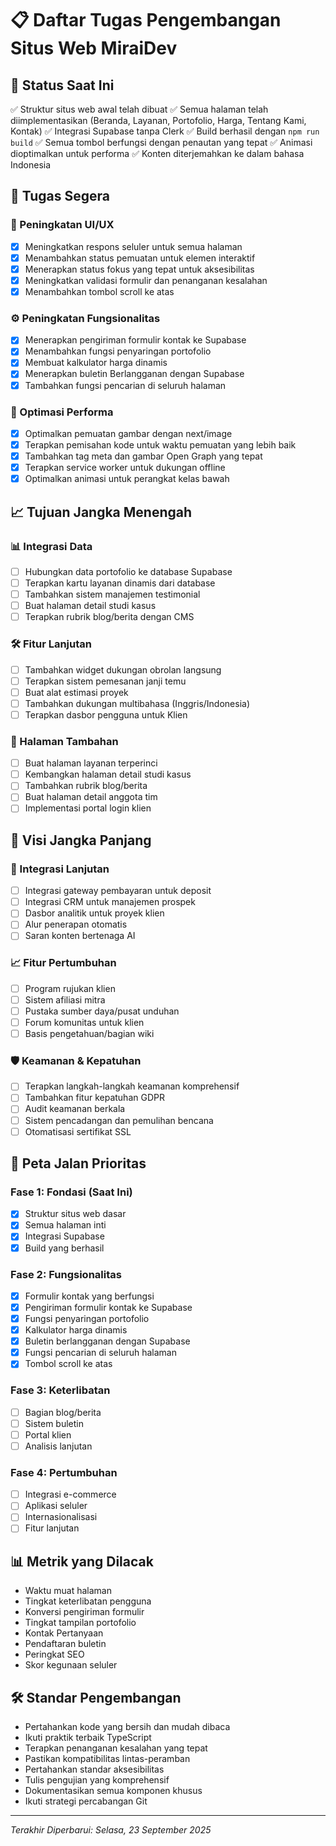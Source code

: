 # 📋 Daftar Tugas Pengembangan Situs Web MiraiDev

## 🏁 Status Saat Ini
✅ Struktur situs web awal telah dibuat
✅ Semua halaman telah diimplementasikan (Beranda, Layanan, Portofolio, Harga, Tentang Kami, Kontak)
✅ Integrasi Supabase tanpa Clerk
✅ Build berhasil dengan `npm run build`
✅ Semua tombol berfungsi dengan penautan yang tepat
✅ Animasi dioptimalkan untuk performa
✅ Konten diterjemahkan ke dalam bahasa Indonesia

## 🔧 Tugas Segera

### 🎨 Peningkatan UI/UX
- [x] Meningkatkan respons seluler untuk semua halaman
- [x] Menambahkan status pemuatan untuk elemen interaktif
- [x] Menerapkan status fokus yang tepat untuk aksesibilitas
- [x] Meningkatkan validasi formulir dan penanganan kesalahan
- [x] Menambahkan tombol scroll ke atas

### ⚙️ Peningkatan Fungsionalitas
- [x] Menerapkan pengiriman formulir kontak ke Supabase
- [x] Menambahkan fungsi penyaringan portofolio
- [x] Membuat kalkulator harga dinamis
- [x] Menerapkan buletin Berlangganan dengan Supabase
- [x] Tambahkan fungsi pencarian di seluruh halaman

### 🚀 Optimasi Performa
- [x] Optimalkan pemuatan gambar dengan next/image
- [x] Terapkan pemisahan kode untuk waktu pemuatan yang lebih baik
- [x] Tambahkan tag meta dan gambar Open Graph yang tepat
- [x] Terapkan service worker untuk dukungan offline
- [x] Optimalkan animasi untuk perangkat kelas bawah

## 📈 Tujuan Jangka Menengah

### 📊 Integrasi Data
- [ ] Hubungkan data portofolio ke database Supabase
- [ ] Terapkan kartu layanan dinamis dari database
- [ ] Tambahkan sistem manajemen testimonial
- [ ] Buat halaman detail studi kasus
- [ ] Terapkan rubrik blog/berita dengan CMS

### 🛠 Fitur Lanjutan
- [ ] Tambahkan widget dukungan obrolan langsung
- [ ] Terapkan sistem pemesanan janji temu
- [ ] Buat alat estimasi proyek
- [ ] Tambahkan dukungan multibahasa (Inggris/Indonesia)
- [ ] Terapkan dasbor pengguna untuk Klien

### 📱 Halaman Tambahan
- [ ] Buat halaman layanan terperinci
- [ ] Kembangkan halaman detail studi kasus
- [ ] Tambahkan rubrik blog/berita
- [ ] Buat halaman detail anggota tim
- [ ] Implementasi portal login klien

## 🌟 Visi Jangka Panjang

### 🔄 Integrasi Lanjutan
- [ ] Integrasi gateway pembayaran untuk deposit
- [ ] Integrasi CRM untuk manajemen prospek
- [ ] Dasbor analitik untuk proyek klien
- [ ] Alur penerapan otomatis
- [ ] Saran konten bertenaga AI

### 📈 Fitur Pertumbuhan
- [ ] Program rujukan klien
- [ ] Sistem afiliasi mitra
- [ ] Pustaka sumber daya/pusat unduhan
- [ ] Forum komunitas untuk klien
- [ ] Basis pengetahuan/bagian wiki

### 🛡 Keamanan & Kepatuhan
- [ ] Terapkan langkah-langkah keamanan komprehensif
- [ ] Tambahkan fitur kepatuhan GDPR
- [ ] Audit keamanan berkala
- [ ] Sistem pencadangan dan pemulihan bencana
- [ ] Otomatisasi sertifikat SSL

## 🎯 Peta Jalan Prioritas

### Fase 1: Fondasi (Saat Ini)
- [x] Struktur situs web dasar
- [x] Semua halaman inti
- [x] Integrasi Supabase
- [x] Build yang berhasil

### Fase 2: Fungsionalitas
- [x] Formulir kontak yang berfungsi
- [x] Pengiriman formulir kontak ke Supabase
- [x] Fungsi penyaringan portofolio
- [x] Kalkulator harga dinamis
- [x] Buletin berlangganan dengan Supabase
- [x] Fungsi pencarian di seluruh halaman
- [x] Tombol scroll ke atas

### Fase 3: Keterlibatan
- [ ] Bagian blog/berita
- [ ] Sistem buletin
- [ ] Portal klien
- [ ] Analisis lanjutan

### Fase 4: Pertumbuhan
- [ ] Integrasi e-commerce
- [ ] Aplikasi seluler
- [ ] Internasionalisasi
- [ ] Fitur lanjutan

## 📊 Metrik yang Dilacak

- Waktu muat halaman
- Tingkat keterlibatan pengguna
- Konversi pengiriman formulir
- Tingkat tampilan portofolio
- Kontak Pertanyaan
- Pendaftaran buletin
- Peringkat SEO
- Skor kegunaan seluler

## 🛠 Standar Pengembangan

- Pertahankan kode yang bersih dan mudah dibaca
- Ikuti praktik terbaik TypeScript
- Terapkan penanganan kesalahan yang tepat
- Pastikan kompatibilitas lintas-peramban
- Pertahankan standar aksesibilitas
- Tulis pengujian yang komprehensif
- Dokumentasikan semua komponen khusus
- Ikuti strategi percabangan Git

---
*Terakhir Diperbarui: Selasa, 23 September 2025*